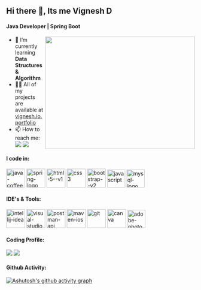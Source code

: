## Hi there 👋, Its me Vignesh D
#### Java Developer | Spring Boot
<img align = "right" width = "400"  height  = "300" src="https://media3.giphy.com/media/qgQUggAC3Pfv687qPC/giphy.gif?cid=ecf05e47mzgoaxtxiza5ox6wa4bv9e6gbksrqh1khz4ni7wb&ep=v1_gifs_related&rid=giphy.gif&ct=g">

- 🌱 I’m currently learning **Data Structures & Algorithm**
- 👨‍💻 All of my projects are available at [vignesh.io.portfolio](https://vignesh-d04.github.io/vicky-portfolio/)
- 📫 How to reach me:
<br> [<img src="https://img.shields.io/badge/LinkedIn-0077B5?style=for-the-badge&logo=linkedin&logoColor=white"/>](https://www.linkedin.com/in/vignesh-d001/) [<img src="https://img.shields.io/badge/website-000000?style=for-the-badge&logo=About.me&logoColor=white"/>](https://vignesh-d04.github.io/vicky-portfolio/)


#### I code in:
<img width="50" height="50" src="https://img.icons8.com/color/48/java-coffee-cup-logo--v1.png" alt="java-coffee-cup-logo--v1"/>
<img width="50" height="50" src="https://img.icons8.com/color/48/spring-logo.png" alt="spring-logo"/>
<img width="50" height="50" src="https://img.icons8.com/color/48/html-5--v1.png" alt="html-5--v1"/>
<img width="50" height="50" src="https://img.icons8.com/color/48/css3.png" alt="css3"/>
<img width="50" height="50" src="https://img.icons8.com/color/48/bootstrap--v2.png" alt="bootstrap--v2"/>
<img width="48" height="48" src="https://img.icons8.com/fluency/48/javascript.png" alt="javascript"/>
<img width="48" height="48" src="https://img.icons8.com/fluency/48/mysql-logo.png" alt="mysql-logo"/>

#### IDE's & Tools:
<img width="50" height="50" src="https://img.icons8.com/color/48/intellij-idea.png" alt="intellij-idea"/>
<img width="50" height="50" src="https://img.icons8.com/color/48/visual-studio-code-2019.png" alt="visual-studio-code-2019"/>
<img width="50" height="50" src="https://img.icons8.com/dusk/50/postman-api.png" alt="postman-api"/>
<img width="50" height="50" src="https://img.icons8.com/ios/50/000000/maven-ios.png" alt="maven-ios"/>
<img width="50" height="50" src="https://img.icons8.com/color/50/git.png" alt="git"/>
<img width="50" height="50" src="https://img.icons8.com/fluency/50/canva.png" alt="canva"/>
<img width="48" height="48" src="https://img.icons8.com/color/48/adobe-photoshop--v1.png" alt="adobe-photoshop--v1"/>

#### Coding Profile:
[<img src="https://img.shields.io/badge/coding%20ninjas-DD6620?style=for-the-badge&logo=codingninjas&logoColor=white"/>](https://www.codingninjas.com/studio/profile/vICky_04) [<img src="https://img.shields.io/badge/-LeetCode-FFA116?style=for-the-badge&logo=LeetCode&logoColor=black"/>](https://leetcode.com/vICky_0404/)

#### Github Activity:
[![Ashutosh's github activity graph](https://github-readme-activity-graph.vercel.app/graph?username=vignesh-d04&bg_color=c9c9c9&color=4d0a48&line=4f42ff&point=ff6842&area=true&hide_border=true)](https://github.com/ashutosh00710/github-readme-activity-graph)
